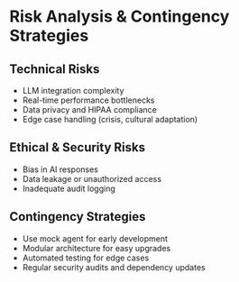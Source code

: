 # Risk Analysis & Contingency Strategies

## Technical Risks
- LLM integration complexity
- Real-time performance bottlenecks
- Data privacy and HIPAA compliance
- Edge case handling (crisis, cultural adaptation)

## Ethical & Security Risks
- Bias in AI responses
- Data leakage or unauthorized access
- Inadequate audit logging

## Contingency Strategies
- Use mock agent for early development
- Modular architecture for easy upgrades
- Automated testing for edge cases
- Regular security audits and dependency updates
